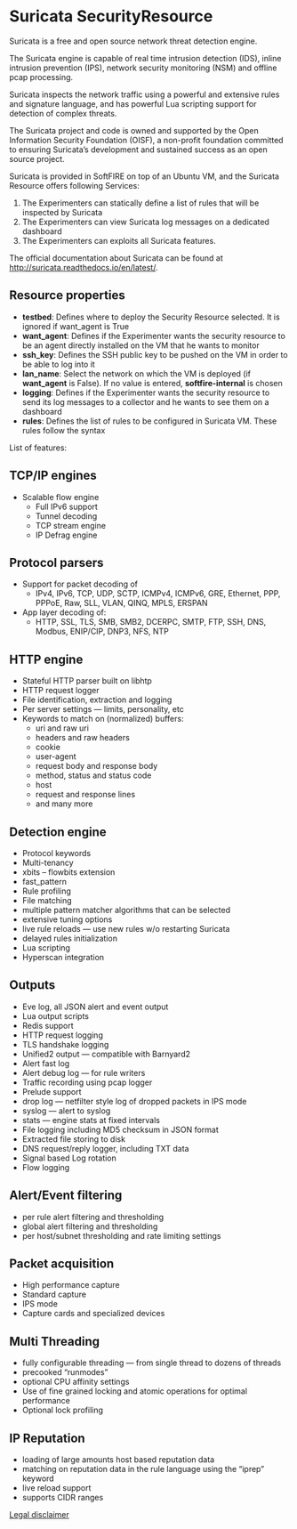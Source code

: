 # Suricata SecurityResource

Suricata is a free and open source network threat detection engine.

The Suricata engine is capable of real time intrusion detection (IDS), inline intrusion prevention (IPS), network security monitoring (NSM) and offline pcap processing.

Suricata inspects the network traffic using a powerful and extensive rules and signature language, and has powerful Lua scripting support for detection of complex threats.

The Suricata project and code is owned and supported by the Open Information Security Foundation (OISF), a non-profit foundation committed to ensuring Suricata’s development and sustained success as an open source project.

Suricata is provided in SoftFIRE on top of an Ubuntu VM, and the Suricata Resource offers following Services:

1. The Experimenters can statically define a list of rules that will be inspected by Suricata 
2. The Experimenters can view Suricata log messages on a dedicated dashboard
3. The Experimenters can exploits all Suricata features. 

The official documentation about Suricata can be found at <http://suricata.readthedocs.io/en/latest/>.

## Resource properties
* **testbed**: Defines where to deploy the Security Resource selected. It is ignored if want_agent is True
* **want_agent**: Defines if the Experimenter wants the security resource to be an agent directly installed on the VM that he wants to monitor
* **ssh_key**: Defines the SSH public key to be pushed on the VM in order to be able to log into it
* **lan_name**: Select the network on which the VM is deployed (if __want_agent__ is False). If no value is entered, __softfire-internal__ is chosen
* **logging**: Defines if the Experimenter wants the security resource to send its log messages to a collector and he wants to see them on a dashboard
* **rules**: Defines the list of rules to be configured in Suricata VM. These rules follow the syntax

List of features: 

## TCP/IP engines

* Scalable flow engine
  * Full IPv6 support
  * Tunnel decoding
  * TCP stream engine
  * IP Defrag engine

## Protocol parsers
* Support for packet decoding of
  * IPv4, IPv6, TCP, UDP, SCTP, ICMPv4, ICMPv6, GRE, Ethernet, PPP, PPPoE, Raw, SLL, VLAN, QINQ, MPLS, ERSPAN
* App layer decoding of:
  * HTTP, SSL, TLS, SMB, SMB2, DCERPC, SMTP, FTP, SSH, DNS, Modbus, ENIP/CIP, DNP3, NFS, NTP

## HTTP engine
* Stateful HTTP parser built on libhtp
* HTTP request logger
* File identification, extraction and logging
* Per server settings — limits, personality, etc
* Keywords to match on (normalized) buffers:
  * uri and raw uri
  * headers and raw headers
  * cookie
  * user-agent
  * request body and response body
  * method, status and status code
  * host
  * request and response lines
  * and many more

## Detection engine
* Protocol keywords
* Multi-tenancy
* xbits – flowbits extension
* fast_pattern
* Rule profiling
* File matching
* multiple pattern matcher algorithms that can be selected
* extensive tuning options
* live rule reloads — use new rules w/o restarting Suricata
* delayed rules initialization
* Lua scripting
* Hyperscan integration

## Outputs

* Eve log, all JSON alert and event output
* Lua output scripts
* Redis support
* HTTP request logging
* TLS handshake logging
* Unified2 output — compatible with Barnyard2
* Alert fast log
* Alert debug log — for rule writers
* Traffic recording using pcap logger
* Prelude support
* drop log — netfilter style log of dropped packets in IPS mode
* syslog — alert to syslog
* stats — engine stats at fixed intervals
* File logging including MD5 checksum in JSON format
* Extracted file storing to disk
* DNS request/reply logger, including TXT data
* Signal based Log rotation
* Flow logging

## Alert/Event filtering

* per rule alert filtering and thresholding
* global alert filtering and thresholding
* per host/subnet thresholding and rate limiting settings

## Packet acquisition

* High performance capture
* Standard capture
* IPS mode
* Capture cards and specialized devices

## Multi Threading

* fully configurable threading — from single thread to dozens of threads
* precooked “runmodes”
* optional CPU affinity settings
* Use of fine grained locking and atomic operations for optimal performance
* Optional lock profiling

## IP Reputation

* loading of large amounts host based reputation data
* matching on reputation data in the rule language using the “iprep” keyword
* live reload support
* supports CIDR ranges

[Legal disclaimer](http://suricata.readthedocs.io/en/latest/licenses/)
